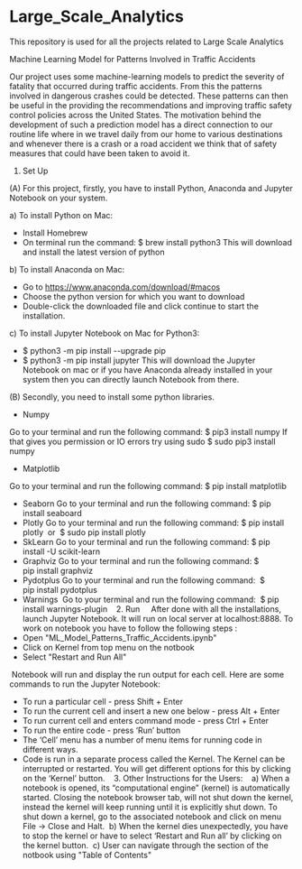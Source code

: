 # Large_Scale_Analytics
This repository is used for all the projects related to Large Scale Analytics



Machine Learning Model for Patterns Involved in Traffic Accidents

Our project uses some machine-learning models to predict the severity of fatality that occurred during traffic accidents. From this the patterns involved in dangerous crashes could be detected. These patterns can then be useful in the providing the recommendations and improving traffic safety control policies across the United States. The motivation behind the development of such a prediction model has a direct connection to our routine life where in we travel daily from our home to various destinations and whenever there is a crash or a road accident we think that of safety measures that could have been taken to avoid it.

1. Set Up

(A) For this project, firstly, you have to install Python, Anaconda and Jupyter Notebook on your system.

a) To install Python on Mac:
- Install Homebrew
- On terminal run the command: $ brew install python3
This will download and install the latest version of python

b) To install Anaconda on Mac:
- Go to https://www.anaconda.com/download/#macos
- Choose the python version for which you want to download
- Double-click the downloaded file and click continue to start the installation.

c) To install Jupyter Notebook on Mac for Python3:
- $ python3 -m pip install --upgrade pip
- $ python3 -m pip install jupyter
This will download the Jupyter Notebook on mac or if you have Anaconda already installed in your system then you can directly launch Notebook from there.

(B) Secondly, you need to install some python libraries.
- Numpy

Go to your terminal and run the following command:
$ pip3 install numpy
If that gives you permission or IO errors try using sudo
$ sudo pip3 install numpy

- Matplotlib   

Go to your terminal and run the following command:
$ pip install matplotlib

- Seaborn
Go to your terminal and run the following command:
$ pip install seaboard
- Plotly
Go to your terminal and run the following command:
$ pip install plotly 
or 
$ sudo pip install plotly 
- SkLearn
Go to your terminal and run the following command:
$ pip install -U scikit-learn
- Graphviz
Go to your terminal and run the following command:
$ pip install graphviz
- Pydotplus
Go to your terminal and run the following command:
 $ pip install pydotplus
- Warnings
 Go to your terminal and run the following command:
 $ pip install warnings-plugin
 
 2. Run
  
 After done with all the installations, launch Jupyter Notebook. It will run on local server at localhost:8888. To work on notebook you have to follow the following steps :
- Open "ML_Model_Patterns_Traffic_Accidents.ipynb"
- Click on Kernel from top menu on the notbook
- Select "Restart and Run All"

 Notebook will run and display the run output for each cell. Here are some commands to run the Jupyter Notebook:
- To run a particular cell - press Shift + Enter
- To run the current cell and insert a new one below - press Alt + Enter
- To run current cell and enters command mode - press Ctrl + Enter
- To run the entire code - press ‘Run’ button
- The ‘Cell’ menu has a number of menu items for running code in different ways.
- Code is run in a separate process called the Kernel. The Kernel can be interrupted or restarted. You will get different options for this by clicking on the ‘Kernel’ button.
 
 3. Other Instructions for the Users:
 
 a) When a notebook is opened, its “computational engine” (kernel) is automatically started. Closing the notebook browser tab, will not shut down the kernel, instead the kernel will keep running until it is explicitly shut down. To shut down a kernel, go to the associated notebook and click on menu File -> Close and Halt.
 b) When the kernel dies unexpectedly, you have to stop the kernel or have to select ‘Restart and Run all’ by clicking on the kernel button.
 c) User can navigate through the section of the notbook using "Table of Contents"
